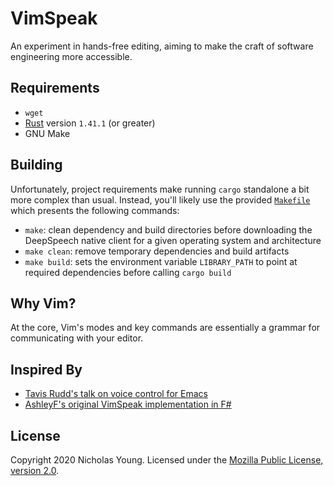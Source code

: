# VimSpeak

An experiment in hands-free editing, aiming to make the craft of software engineering more accessible.

## Requirements

* `wget`
* [Rust](https://rust-lang.org) version `1.41.1` (or greater)
* GNU Make

## Building

Unfortunately, project requirements make running `cargo` standalone a bit more complex than usual. Instead, you'll likely use the provided [`Makefile`](Makefile) which presents the following commands:

* `make`: clean dependency and build directories before downloading the DeepSpeech native client for a given operating system and architecture
* `make clean`: remove temporary dependencies and build artifacts
* `make build`: sets the environment variable `LIBRARY_PATH` to point at required dependencies before calling `cargo build`

## Why Vim?

At the core, Vim's modes and key commands are essentially a grammar for communicating with your editor.

## Inspired By

* [Tavis Rudd's talk on voice control for Emacs](https://www.youtube.com/watch?v=8SkdfdXWYaI)
* [AshleyF's original VimSpeak implementation in F#](https://github.com/AshleyF/VimSpeak)

## License

Copyright 2020 Nicholas Young. Licensed under the [Mozilla Public License, version 2.0](LICENSE).
